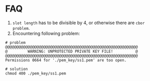 # FAQ
1. `slot length` has to be divisible by 4, or otherwise there are `cbor problem`.
2. Encountering following problem:
```shell
# problem
@@@@@@@@@@@@@@@@@@@@@@@@@@@@@@@@@@@@@@@@@@@@@@@@@@@@@@@@@@@
@         WARNING: UNPROTECTED PRIVATE KEY FILE!          @
@@@@@@@@@@@@@@@@@@@@@@@@@@@@@@@@@@@@@@@@@@@@@@@@@@@@@@@@@@@
Permissions 0664 for './pem_key/ss1.pem' are too open.

# solution
chmod 400 ./pem_key/ss1.pem
```